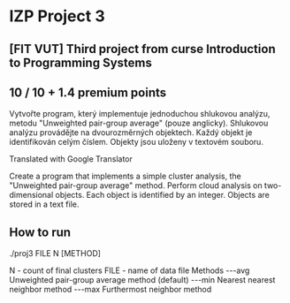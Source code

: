 # IZP Project 3

## [FIT VUT] Third project from curse Introduction to Programming Systems

## 10 / 10 + 1.4 premium points

Vytvořte program, který implementuje jednoduchou shlukovou analýzu, metodu "Unweighted pair-group average" (pouze anglicky). Shlukovou analýzu provádějte na dvourozměrných objektech. Každý objekt je identifikován celým číslem. Objekty jsou uloženy v textovém souboru.

Translated with Google Translator

Create a program that implements a simple cluster analysis, the "Unweighted pair-group average" method. Perform cloud analysis on two-dimensional objects. Each object is identified by an integer. Objects are stored in a text file.

## How to run
./proj3 FILE N [METHOD]

N - count of final clusters
FILE - name of data file
Methods
---avg Unweighted pair-group average method (default)
---min Nearest nearest neighbor method
---max Furthermost neighbor method
